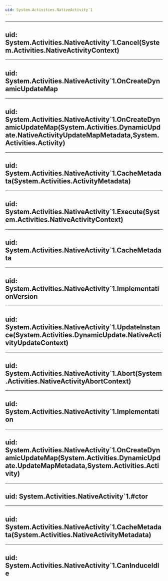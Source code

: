 ```yaml
---
uid: System.Activities.NativeActivity`1
---
```


---
uid: System.Activities.NativeActivity`1.Cancel(System.Activities.NativeActivityContext)
---

---
uid: System.Activities.NativeActivity`1.OnCreateDynamicUpdateMap
---

---
uid: System.Activities.NativeActivity`1.OnCreateDynamicUpdateMap(System.Activities.DynamicUpdate.NativeActivityUpdateMapMetadata,System.Activities.Activity)
---

---
uid: System.Activities.NativeActivity`1.CacheMetadata(System.Activities.ActivityMetadata)
---

---
uid: System.Activities.NativeActivity`1.Execute(System.Activities.NativeActivityContext)
---

---
uid: System.Activities.NativeActivity`1.CacheMetadata
---

---
uid: System.Activities.NativeActivity`1.ImplementationVersion
---

---
uid: System.Activities.NativeActivity`1.UpdateInstance(System.Activities.DynamicUpdate.NativeActivityUpdateContext)
---

---
uid: System.Activities.NativeActivity`1.Abort(System.Activities.NativeActivityAbortContext)
---

---
uid: System.Activities.NativeActivity`1.Implementation
---

---
uid: System.Activities.NativeActivity`1.OnCreateDynamicUpdateMap(System.Activities.DynamicUpdate.UpdateMapMetadata,System.Activities.Activity)
---

---
uid: System.Activities.NativeActivity`1.#ctor
---

---
uid: System.Activities.NativeActivity`1.CacheMetadata(System.Activities.NativeActivityMetadata)
---

---
uid: System.Activities.NativeActivity`1.CanInduceIdle
---
